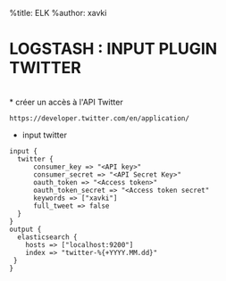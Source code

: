 %title: ELK
%author: xavki


# LOGSTASH : INPUT PLUGIN  TWITTER


<br>
* créer un accès à l'API Twitter

```
https://developer.twitter.com/en/application/
```

* input twitter


```
input {
  twitter {
      consumer_key => "<API key>"
      consumer_secret => "<API Secret Key>"
      oauth_token => "<Access token>"
      oauth_token_secret => "<Access token secret"
      keywords => ["xavki"]
      full_tweet => false
  }
}
output {
  elasticsearch {
    hosts => ["localhost:9200"]
    index => "twitter-%{+YYYY.MM.dd}"     
 }
}
```

